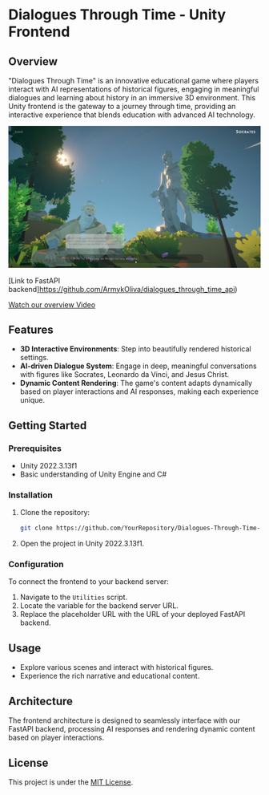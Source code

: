 # Dialogues Through Time - Unity Frontend

## Overview
"Dialogues Through Time" is an innovative educational game where players interact with AI representations of historical figures, engaging in meaningful dialogues and learning about history in an immersive 3D environment. This Unity frontend is the gateway to a journey through time, providing an interactive experience that blends education with advanced AI technology.

![Dialogues Through Time Game Image](https://github.com/ArmykOliva/dialogues_through_time_api/blob/main/pictures/Screenshot_1.png?raw=true)

[Link to FastAPI backend]https://github.com/ArmykOliva/dialogues_through_time_api)

[Watch our overview Video](https://youtu.be/link_to_youtube_video)

## Features
- **3D Interactive Environments**: Step into beautifully rendered historical settings.
- **AI-driven Dialogue System**: Engage in deep, meaningful conversations with figures like Socrates, Leonardo da Vinci, and Jesus Christ.
- **Dynamic Content Rendering**: The game's content adapts dynamically based on player interactions and AI responses, making each experience unique.

## Getting Started

### Prerequisites
- Unity 2022.3.13f1
- Basic understanding of Unity Engine and C#

### Installation
1. Clone the repository:
   ```bash
   git clone https://github.com/YourRepository/Dialogues-Through-Time-Frontend.git
   ```
2. Open the project in Unity 2022.3.13f1.

### Configuration
To connect the frontend to your backend server:
1. Navigate to the `Utilities` script.
2. Locate the variable for the backend server URL.
3. Replace the placeholder URL with the URL of your deployed FastAPI backend.

## Usage
- Explore various scenes and interact with historical figures.
- Experience the rich narrative and educational content.

## Architecture
The frontend architecture is designed to seamlessly interface with our FastAPI backend, processing AI responses and rendering dynamic content based on player interactions.

## License
This project is under the [MIT License](LICENSE).
